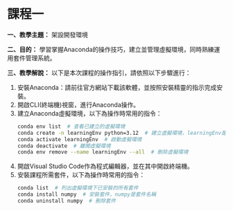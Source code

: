 # 課程一

**一、教學主題：** 架設開發環境
	
**二、目的：** 學習掌握Anaconda的操作技巧，建立並管理虛擬環境，同時熟練運用套件管理系統。

**三、教學解說：** 以下是本次課程的操作指引，請依照以下步驟進行：
1. 安裝Anaconda：請前往官方網站下載該軟體，並按照安裝精靈的指示完成安裝。
2. 開啟CLI(終端機)視窗，進行Anaconda操作。
3. 建立Anaconda虛擬環境，以下為操作時常用的指令：
   ```bash
   conda env list  # 查看已建立的虛擬環境
   conda create -n learningEnv python=3.12  # 建立虛擬環境，learningEnv是環境名稱，3.12是python的發行版本
   conda activate learningEnv  # 啟動虛擬環境
   conda deactivate  # 離開虛擬環境
   conda env remove --name learningEnv --all  # 刪除虛擬環境
   ```
4. 開啟Visual Studio Code作為程式編輯器，並在其中開啟終端機。
5. 安裝課程所需套件，以下為操作時常用的指令：
   ```bash
   conda list  # 列出虛擬環境下已安裝的所有套件
   conda install numpy  # 安裝套件，numpy是套件名稱
   conda uninstall numpy  # 刪除套件  
   ```

